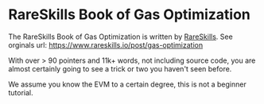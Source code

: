 # RareSkills Book of Gas Optimization

The RareSkills Book of Gas Optimization is written by [RareSkills](https://www.rareskills.io/). 
See orginals url: https://www.rareskills.io/post/gas-optimization

With over > 90 pointers and 11k+ words, not including source code, you are almost certainly going to see a trick or two you haven't seen before.

We assume you know the EVM to a certain degree, this is not a beginner tutorial.